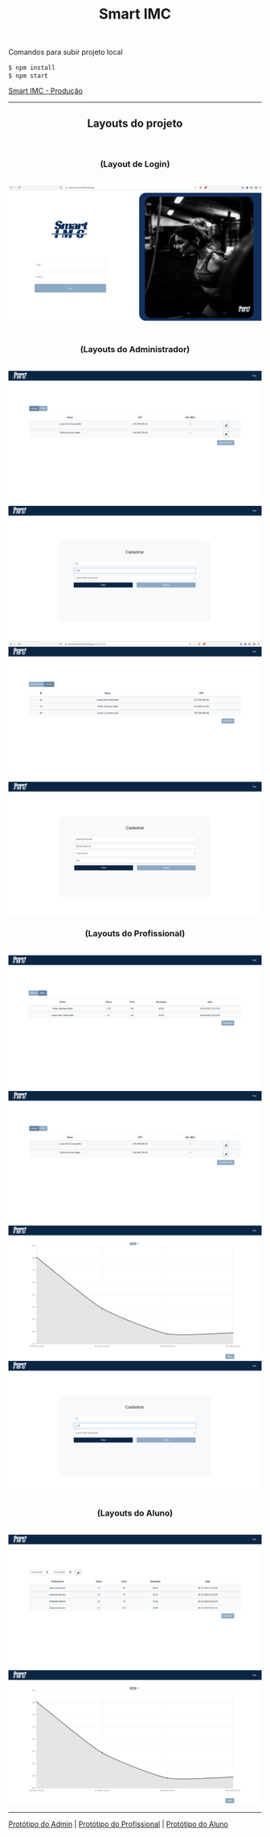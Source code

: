 <h1 align="center">Smart IMC</h1><br>


Comandos para subir projeto local
```
$ npm install
$ npm start
```

[Smart IMC - Produção](https://leafy-tarsier-b7efbf.netlify.app/)

***
<h2 align="center">Layouts do projeto</h2><br>
<h3 align="center">(Layout de Login)</h3><br>
<img src="src/assets/login.jpeg">
<br>
<br>
<h3 align="center">(Layouts do Administrador)</h3><br>
<img src="src/assets/adm1.jpeg"><br>
<img src="src/assets/adm2.jpeg"><br>
<img src="src/assets/adm3.jpeg"><br>
<img src="src/assets/adm4.jpeg"><br>
<h3 align="center">(Layouts do Profissional)</h3><br>
<img src="src/assets/pf1.jpeg"><br>
<img src="src/assets/pf2.jpeg"><br>
<img src="src/assets/grafico.jpeg"><br>
<img src="src/assets/pf3.jpeg"><br>
<h3 align="center">(Layouts do Aluno)</h3><br>
<img src="src/assets/aln1.jpeg"><br>
<img src="src/assets/grafico.jpeg"><br>



***
[Protótipo do Admin](https://www.figma.com/proto/ICpQXVHijGgshlJ9JkymqJ/login?node-id=1%3A6&scaling=scale-down&page-id=0%3A1&starting-point-node-id=1%3A6) |
[Protótipo do Profissional](https://www.figma.com/proto/ICpQXVHijGgshlJ9JkymqJ/login?node-id=30%3A538&scaling=scale-down&page-id=30%3A465&starting-point-node-id=30%3A538) |
[Protótipo do Aluno](https://www.figma.com/proto/ICpQXVHijGgshlJ9JkymqJ/login?node-id=30%3A778&scaling=scale-down&page-id=30%3A704&starting-point-node-id=30%3A778)
